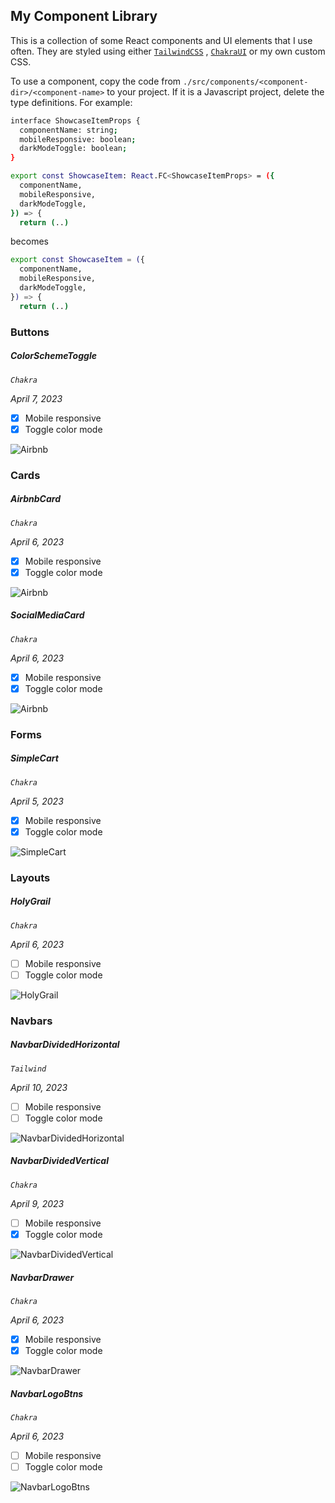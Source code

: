 ## My Component Library

This is a collection of some React components and UI elements that I use often. They are styled using either [`TailwindCSS`](https://tailwindcss.com/) , [`ChakraUI`](https://chakra-ui.com/) or my own custom CSS.

To use a component, copy the code from `./src/components/<component-dir>/<component-name>` to your project. If it is a Javascript project, delete the type definitions. For example:
```sh
interface ShowcaseItemProps {
  componentName: string;
  mobileResponsive: boolean;
  darkModeToggle: boolean;
}

export const ShowcaseItem: React.FC<ShowcaseItemProps> = ({
  componentName,
  mobileResponsive,
  darkModeToggle,
}) => {
  return (..)
```
becomes
```sh
export const ShowcaseItem = ({
  componentName,
  mobileResponsive,
  darkModeToggle,
}) => {
  return (..)
```

### Buttons 

##### ColorSchemeToggle

*`Chakra`*

*April 7, 2023*

- [x] Mobile responsive
- [x] Toggle color mode

![Airbnb](./docs/ColorSchemeToggle1.jpg)

### Cards 

##### AirbnbCard

*`Chakra`*

*April 6, 2023*

- [x] Mobile responsive
- [x] Toggle color mode

![Airbnb](./docs/AirbnbCard1.jpg)

##### SocialMediaCard

*`Chakra`*

*April 6, 2023*

- [x] Mobile responsive
- [x] Toggle color mode

![Airbnb](./docs/SocialMediaCard.jpg)

### Forms 

##### SimpleCart

*`Chakra`*

*April 5, 2023*

- [x] Mobile responsive
- [x] Toggle color mode

![SimpleCart](./docs/SimpleCart1.jpg)

### Layouts 

##### HolyGrail

*`Chakra`*

*April 6, 2023*

- [ ] Mobile responsive
- [ ] Toggle color mode

![HolyGrail](./docs/HolyGrail.jpg)

### Navbars 

##### NavbarDividedHorizontal

*`Tailwind`*

*April 10, 2023*

- [ ] Mobile responsive
- [ ] Toggle color mode

![NavbarDividedHorizontal](./docs/NavbarDividedHorizontal.jpg)

##### NavbarDividedVertical

*`Chakra`*

*April 9, 2023*

- [ ] Mobile responsive
- [x] Toggle color mode

![NavbarDividedVertical](./docs/NavbarDividedVertical.jpg)

##### NavbarDrawer

*`Chakra`*

*April 6, 2023*

- [x] Mobile responsive
- [x] Toggle color mode

![NavbarDrawer](./docs/NavbarDrawer.jpg)

##### NavbarLogoBtns

*`Chakra`*

*April 6, 2023*

- [ ] Mobile responsive
- [ ] Toggle color mode

![NavbarLogoBtns](./docs/NavbarLogoBtns.jpg)